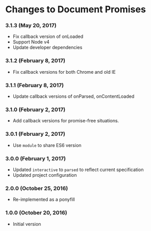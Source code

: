 # Changes to Document Promises

### 3.1.3 (May 20, 2017)

- Fix callback version of onLoaded
- Support Node v4
- Update developer dependencies

### 3.1.2 (February 8, 2017)

- Fix callback versions for both Chrome and old IE

### 3.1.1 (February 8, 2017)

- Update callback versions of onParsed, onContentLoaded

### 3.1.0 (February 2, 2017)

- Add callback versions for promise-free situations.

### 3.0.1 (February 2, 2017)

- Use `module` to share ES6 version

### 3.0.0 (February 1, 2017)

- Updated `interactive` to `parsed` to reflect current specification
- Updated project configuration

### 2.0.0 (October 25, 2016)

- Re-implemented as a ponyfill

### 1.0.0 (October 20, 2016)

- Initial version
